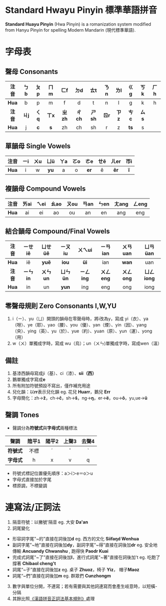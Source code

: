 # Standard Hwayu Pinyin 標準華語拼音
**Standard Huayu Pinyin** (Hwa Pinyin) is a romanization system modified from Hanyu Pinyin for spelling Modern Mandarin (現代標準華語).
# 字母表
## 聲母 Consonants
|**注音**|ㄅb|ㄆp|ㄇm|ㄈf|ㄉd|ㄊt|ㄋn|ㄌl|ㄍg|ㄎk|ㄏh|
|:----:|:----:|:----:|:----:|:----:|:----:|:----:|:----:|:----:|:----:|:----:|:----:|
|**Hua**|b|p|m|f|d|t|n|l|g|k|h|
|**注音**|**ㄐj**|**ㄑq**|**ㄒx**|**ㄓzh**|**ㄔch**|**ㄕsh**|**ㄖr**|**ㄗz**|**ㄘc**|**ㄙs**|
|**Hua**|j|**c**|**s**|zh|ch|sh|r|z|**ts**|s|

## 單韻母 Single Vowels
|**注音**|ㄧi|ㄨu|ㄩü|ㄚa|ㄛo|ㄜe|ㄝê|ㄦer|帀i
|:----:|:----:|:----:|:----:|:----:|:----:|:----:|:----:|:----:|:----:|
|**Hua**|i|w|**yu**|a|o|**er**|ê|**êr**|**ï**

## 複韻母 Compound Vowels
|**注音**|ㄞai|ㄟei|ㄠao|ㄡou|ㄢan|ㄣen|ㄤang|ㄥeng|
|:----:|:----:|:----:|:----:|:----:|:----:|:----:|:----:|:----:|
|**Hua**|ai|ei|ao|ou|an|en|ang|eng

## 結合韻母 Compound/Final Vowels
|**注音**|ㄧㄝiê|ㄩㄝüê|ㄧㄡiu|ㄨㄟui|ㄧㄢian|ㄨㄢuan|ㄩㄢüan|
|:----:|:----:|:----:|:----:|:----:|:----:|:----:|:----:|
|**Hua**|iê|**yuê**|**iou**|**üi**|ian|**wan**|uan|
|**注音**|**ㄧㄣin**|**ㄨㄣun**|**ㄩㄣün**|**ㄧㄥing**|**ㄨㄥeng**|**ㄨㄥong**|**ㄩㄥiong**
|**Hua**|in|un|**yun**|ing|eng|ong|iong|

## 零聲母規則 Zero Consonants I,W,YU
1. i（ㄧ）、yu（ㄩ）開頭的韻母在零聲母時，將i改為y，寫成 yi（衣）、ya（呀）、ye（耶）、yao（腰）、you（優）、yan（煙）、yin（因）、yang（央）、ying（英）、yu（於）、yue（約）、yuan（原）、yun（運）、yong（用）
2. w（ㄨ）單獨成字時，寫成 wu（烏）；un（ㄨㄣ)單獨成字時，寫成wen（溫）

## 備註
1. 基漆西韻母寫成ji（基）、ci（漆）、**sii（西）**
2. 鵝單獨成字寫成**e**
3. 所有附加符號預設不寫出，僅作補充用途
4. 兒化韻：以**rr**表示兒化韻 eg. 花兒 **Huarr**，鵝兒 **Err**
5. 字母簡化：zh→**ẑ**，ch→**ĉ**，sh→**ŝ**，ng→**ŋ**，er→**ë**，ou→**ô**，yu,ue→**ü**

## 聲調 Tones
* 聲調分為**符號式**與**字母式**兩種標法

|**聲調**|陰平1|陽平2|上聲3|去聲4
|:----:|:----:|:----:|:----:|:----:|
|**符號式**|不標|ˊ|ˇ|ˋ|
|**字母式**|h|x|v|q|

* 符號式標記位置優先順序：a＞i＞e＝o＞u
* 字母式直接加於字尾
* 標原調，不標變調

# 連寫法/正詞法
1. 隔音符號：以撇號'隔音 eg. 大安 **Da'an**
2. 詞尾變化
* 形容詞字尾"~的"直接在詞後加**d** eg. 西方的文化 **Siifaŋd Wenhua**
* 副詞字尾"~地"直接在詞後加**dy**，副詞字尾"~得"直接在詞後加**dr** eg. 安全地傳輸 **Ancuandy Chwanshu** , 跑得快 **Paodr Kuai**
* 完成式詞尾"~了"直接在詞後加**l**，進行式詞尾"~著"直接在詞後加't
eg. 吃飽了撐著 **Chibaol cheng't**
* 詞尾“~子”直接在詞後加**z** eg. 桌子 **Zhuoz**，椅子 **Yiz**， 帽子**Maoz**
* 詞尾“~們”直接在詞後加**m** eg. 群眾們 **Cunzhongm**
3. 數字與單位分開，不連寫；若有需要與其他詞連寫而會產生岐意時，以短橫-分隔
4. 其餘比照[《漢語拼音正詞法基本規則》](http://www.pinyin.info/rules/pinyinrules.html)處理
